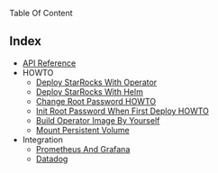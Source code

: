 Table Of Content

## Index

- [API Reference](./api.md)
- HOWTO
    - [Deploy StarRocks With Operator](./deploy_starrocks_with_operator_howto.md)
    - [Deploy StarRocks With Helm](./deploy_starrocks_with_helm_howto.md)
    - [Change Root Password HOWTO](./change_root_password_howto.md)
    - [Init Root Password When First Deploy HOWTO](./initialize_root_password_howto.md)
    - [Build Operator Image By Yourself](./build_the_operator_images_by_yourself_howto.md)
    - [Mount Persistent Volume](./mount_persistent_volume_howto.md)
- Integration
    - [Prometheus And Grafana](./integration/integration-prometheus-grafana.md)
    - [Datadog](./integration/integration-with-datadog.md)
